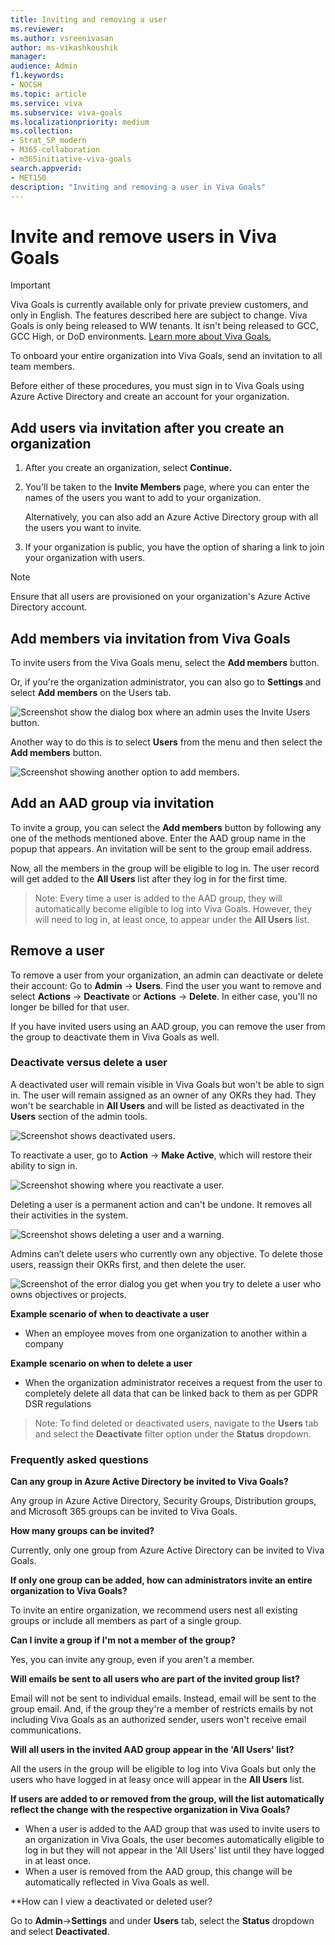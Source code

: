 ```yaml
---
title: Inviting and removing a user
ms.reviewer: 
ms.author: vsreenivasan
author: ms-vikashkoushik
manager: 
audience: Admin
f1.keywords:
- NOCSH
ms.topic: article
ms.service: viva
ms.subservice: viva-goals
ms.localizationpriority: medium
ms.collection:  
- Strat_SP_modern
- M365-collaboration
- m365initiative-viva-goals  
search.appverid:
- MET150
description: "Inviting and removing a user in Viva Goals"
---
```


# Invite and remove users in Viva Goals

> [!IMPORTANT]
> Viva Goals is currently available only for private preview customers, and only in English. The features described here are subject to change. Viva Goals is only being released to WW tenants. It isn't being released to GCC, GCC High, or DoD environments. [Learn more about Viva Goals.](https://go.microsoft.com/fwlink/?linkid=2189933)

To onboard your entire organization into Viva Goals, send an invitation to all team members.

Before either of these procedures, you must sign in to Viva Goals using Azure Active Directory and create an account for your organization.  

## Add users via invitation after you create an organization 

1. After you create an organization, select **Continue.**

2. You'll be taken to the **Invite Members** page, where you can enter the names of the users you want to add to your organization.

   Alternatively, you can also add an Azure Active Directory group with all the users you want to invite.

4. If your organization is public, you have the option of sharing a link to join your organization with users.

> [!Note]
> Ensure that all users are provisioned on your organization's Azure Active Directory account.

## Add members via invitation from Viva Goals

To invite users from the Viva Goals menu, select the **Add members** button.

Or, if you're the organization administrator, you can also go to **Settings** and select **Add members** on the Users tab.

![Screenshot show the dialog box where an admin uses the Invite Users button.](../media/goals/2/23/a.jpg)

Another way to do this is to select **Users** from the menu and then select the **Add members** button.

![Screenshot showing another option to add members.](../media/goals/2/23/b.jpg)

## Add an AAD group via invitation

To invite a group, you can select the **Add members** button by following any one of the methods mentioned above. Enter the AAD group name in the popup that appears. An invitation will be sent to the group email address. 

Now, all the members in the group will be eligible to log in. The user record will get added to the **All Users** list after they log in for the first time.

> Note: Every time a user is added to the AAD group, they will automatically become eligible to log into Viva Goals. However, they will need to log in, at least once, to appear under the **All Users** list.

## Remove a user 

To remove a user from your organization, an admin can deactivate or delete their account: Go to **Admin** -> **Users**. Find the user you want to remove and select **Actions** -> **Deactivate** or **Actions** -> **Delete**. In either case, you'll no longer be billed for that user.

If you have invited users using an AAD group, you can remove the user from the group to deactivate them in Viva Goals as well. 

### Deactivate versus delete a user

A deactivated user will remain visible in Viva Goals but won't be able to sign in. The user will remain assigned as an owner of any OKRs they had. They won't be searchable in **All Users** and will be listed as deactivated in the **Users** section of the admin tools. 

![Screenshot shows deactivated users.](../media/goals/2/23/c.jpg)

To reactivate a user, go to **Action** -> **Make Active**, which will restore their ability to sign in.

![Screenshot showing where you reactivate a user.](../media/goals/2/23/d.jpg)

Deleting a user is a permanent action and can't be undone. It removes all their activities in the system.

![Screenshot shows deleting a user and a warning.](../media/goals/2/23/e.jpg)

Admins can’t delete users who currently own any objective. To delete those users, reassign their OKRs first, and then delete the user.

![Screenshot of the error dialog you get when you try to delete a user who owns objectives or projects.](../media/goals/2/23/f.jpg)

**Example scenario of when to deactivate a user**

- When an employee moves from one organization to another within a company

**Example scenario on when to delete a user**

- When the organization administrator receives a request from the user to completely delete all data that can be linked back to them as per GDPR DSR regulations

> Note: To find deleted or deactivated users, navigate to the **Users** tab and select the **Deactivate** filter option under the **Status** dropdown.

### Frequently asked questions

**Can any group in Azure Active Directory be invited to Viva Goals?**

Any group in Azure Active Directory, Security Groups, Distribution groups, and Microsoft 365 groups can be invited to Viva Goals. 

**How many groups can be invited?** 

Currently, only one group from Azure Active Directory can be invited to Viva Goals. 

**If only one group can be added, how can administrators invite an entire organization to Viva Goals?**

To invite an entire organization, we recommend users nest all existing groups or include all members as part of a single group.  

**Can I invite a group if I'm not a member of the group?**

Yes, you can invite any group, even if you aren't a member.

**Will emails be sent to all users who are part of the invited group list?**

Email will not be sent to individual emails. Instead, email will be sent to the group email. And, if the group they're a member of restricts emails by not including Viva Goals as an authorized sender, users won't receive email communications.

**Will all users in the invited AAD group appear in the 'All Users' list?**

All the users in the group will be eligible to log into Viva Goals but only the users who have logged in at leasy once will appear in the **All Users** list.

**If users are added to or removed from the group, will the list automatically reflect the change with the respective organization in Viva Goals?**

- When a user is added to the AAD group that was used to invite users to an organization in Viva Goals, the user becomes automatically eligible to log in but they will not appear in the 'All Users' list until they have logged in at least once. 
- When a user is removed from the AAD group, this change will be automatically reflected in Viva Goals as well. 

**How can I view a deactivated or deleted user?

Go to **Admin**->**Settings** and under **Users** tab, select the **Status** dropdown and select **Deactivated**.
